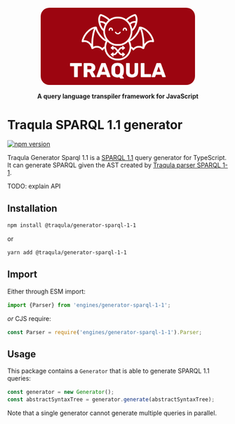 <p align="center">
    <img alt="Traqula logo" width="70%" style="border-radius: 20px" src="/assets/white-on-red/logo-white-on-red-lettered-social.png">
</p>

<p align="center">
  <strong>A query language transpiler framework for JavaScript</strong>
</p>

# Traqula SPARQL 1.1 generator

[![npm version](https://badge.fury.io/js/@traqula%2Fgenerator-sparql-1-1.svg)](https://www.npmjs.com/package/@traqula/generator-sparql-1-1)

Traqula Generator Sparql 1.1 is a [SPARQL 1.1](https://www.w3.org/TR/sparql11-query/#grammar) query generator for TypeScript.
It can generate SPARQL given the AST created by [Traqula parser SPARQL 1-1](https://github.com/comunica/traqula/tree/main/engines/parser-sparql-1-1).

TODO: explain API

## Installation

```bash
npm install @traqula/generator-sparql-1-1
```

or

```bash
yarn add @traqula/generator-sparql-1-1
```

## Import

Either through ESM import:

```javascript
import {Parser} from 'engines/generator-sparql-1-1';
```

_or_ CJS require:

```javascript
const Parser = require('engines/generator-sparql-1-1').Parser;
```

## Usage

This package contains a `Generator` that is able to generate SPARQL 1.1 queries:

```typescript
const generator = new Generator();
const abstractSyntaxTree = generator.generate(abstractSyntaxTree);
```

Note that a single generator cannot generate multiple queries in parallel.
